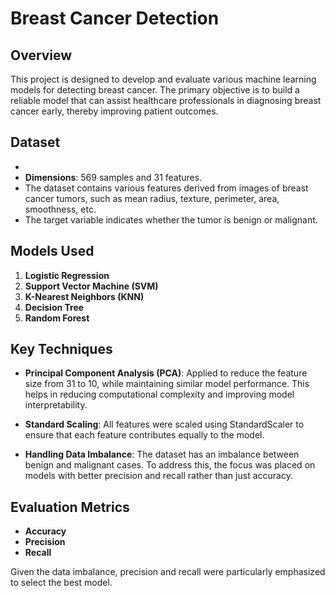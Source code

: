 # Breast Cancer Detection

## Overview

This project is designed to develop and evaluate various machine learning models for detecting breast cancer. The primary objective is to build a reliable model that can assist healthcare professionals in diagnosing breast cancer early, thereby improving patient outcomes.

## Dataset

- 
- **Dimensions**: 569 samples and 31 features.
- The dataset contains various features derived from images of breast cancer tumors, such as mean radius, texture, perimeter, area, smoothness, etc.
- The target variable indicates whether the tumor is benign or malignant.

## Models Used

1. **Logistic Regression**
2. **Support Vector Machine (SVM)**
3. **K-Nearest Neighbors (KNN)**
4. **Decision Tree**
5. **Random Forest**

## Key Techniques

- **Principal Component Analysis (PCA)**: Applied to reduce the feature size from 31 to 10, while maintaining similar model performance. This helps in reducing computational complexity and improving model interpretability.
  
- **Standard Scaling**: All features were scaled using StandardScaler to ensure that each feature contributes equally to the model.

- **Handling Data Imbalance**: The dataset has an imbalance between benign and malignant cases. To address this, the focus was placed on models with better precision and recall rather than just accuracy.

## Evaluation Metrics

- **Accuracy**
- **Precision**
- **Recall**

Given the data imbalance, precision and recall were particularly emphasized to select the best model.
